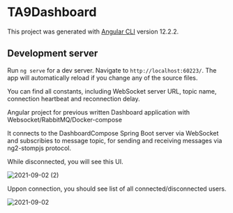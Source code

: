 # TA9Dashboard

This project was generated with [Angular CLI](https://github.com/angular/angular-cli) version 12.2.2.

## Development server

Run `ng serve` for a dev server. Navigate to `http://localhost:60223/`. The app will automatically reload if you change any of the source files.


You can find all constants, including WebSocket server URL, topic name, connection heartbeat and reconnection delay. 

Angular project for previous written Dashboard application with Websocket/RabbitMQ/Docker-compose

It connects to the DashboardCompose Spring Boot server via WebSocket and subscribies to message topic, for sending and receiving messages via ng2-stompjs protocol.



While disconnected, you will see this UI.

![2021-09-02 (2)](https://user-images.githubusercontent.com/64583883/131801494-8e06b811-1963-4ccb-8319-cbae37208b07.png)



Uppon connection, you should see list of all connected/disconnected users.

![2021-09-02](https://user-images.githubusercontent.com/64583883/131800829-1f4765f4-1e86-40f5-a71e-19611f1f0d21.png)






